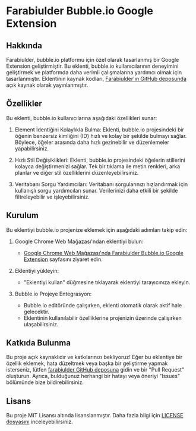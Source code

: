 # Farabiulder Bubble.io Google Extension

## Hakkında

Farabiulder, bubble.io platformu için özel olarak tasarlanmış bir Google Extension geliştirmiştir. Bu eklenti, bubble.io kullanıcılarının deneyimini geliştirmek ve platformda daha verimli çalışmalarına yardımcı olmak için tasarlanmıştır. Eklentinin kaynak kodları, [Farabiulder'ın GitHub deposunda](https://github.com/farabiulder) açık kaynak olarak yayınlanmıştır.

## Özellikler

Bu eklenti, bubble.io kullanıcılarına aşağıdaki özellikleri sunar:

1. Element İdentiğini Kolaylıkla Bulma: Eklenti, bubble.io projesindeki bir öğenin benzersiz kimliğini (ID) hızlı ve kolay bir şekilde bulmayı sağlar. Böylece, öğeler arasında daha hızlı gezinebilir ve düzenlemeler yapabilirsiniz.

2. Hızlı Stil Değişiklikleri: Eklenti, bubble.io projesindeki öğelerin stillerini kolayca değiştirmenizi sağlar. Tek bir tıklama ile metin renkleri, arka planlar ve diğer stil özelliklerini düzenleyebilirsiniz.

3. Veritabanı Sorgu Yardımcıları: Veritabanı sorgularınızı hızlandırmak için kullanışlı sorgu yardımcıları sunar. Verilerinizi daha etkili bir şekilde filtreleyebilir ve işleyebilirsiniz.

## Kurulum

Bu eklentiyi bubble.io projenize eklemek için aşağıdaki adımları takip edin:

1. Google Chrome Web Mağazası'ndan eklentiyi bulun:

   - [Google Chrome Web Mağazası'nda Farabiulder Bubble.io Google Extension](https://chrome.google.com/webstore/farabiulder) sayfasını ziyaret edin.

2. Eklentiyi yükleyin:

   - "Eklentiyi kullan" düğmesine tıklayarak eklentiyi tarayıcınıza ekleyin.

3. Bubble.io Projeye Entegrasyon:
   - Bubble.io editöründe çalışırken, eklenti otomatik olarak aktif hale gelecektir.
   - Eklentinin kullanılabilir özelliklerine projenizin üzerinde çalışırken ulaşabilirsiniz.

## Katkıda Bulunma

Bu proje açık kaynaklıdır ve katkılarınızı bekliyoruz! Eğer bu eklentiye bir özellik eklemek, hata düzeltmek veya başka bir geliştirme yapmak isterseniz, lütfen [farabiulder GitHub deposuna](https://github.com/farabiulder) gidin ve bir "Pull Request" oluşturun. Ayrıca, bulduğunuz herhangi bir hatayı veya öneriyi "Issues" bölümünde bize bildirebilirsiniz.

## Lisans

Bu proje MIT Lisansı altında lisanslanmıştır. Daha fazla bilgi için [LICENSE dosyasını](https://github.com/farabiulder/LICENSE) inceleyebilirsiniz.
